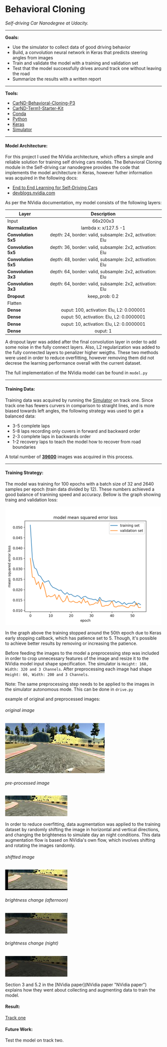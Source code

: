 # Behavioral Cloning

*Self-driving Car Nanodegree at Udacity.*

------------


**Goals:**

- Use the simulator to collect data of good driving behavior
- Build, a convolution neural network in Keras that predicts steering angles from images
- Train and validate the model with a training and validation set
- Test that the model successfully drives around track one without leaving the road
- Summarize the results with a written report

------------

**Tools:**
- [CarND-Behavioral-Cloning-P3](https://github.com/udacity/CarND-Behavioral-Cloning-P3 "CarND-Behavioral-Cloning-P3")
- [CarND-Term1-Starter-Kit](https://github.com/udacity/CarND-Term1-Starter-Kit "CarND-Term1-Starter-Kit")
- [Conda](https://conda.io/docs/using/envs.htmlhttp:// "Conda")
- [Python](https://www.python.org "Python")
- [Keras](https://keras.io "Keras")
- [Simulator](https://d17h27t6h515a5.cloudfront.net/topher/2017/February/58ae4594_mac-sim.app/mac-sim.app.zip "Simulator")

------------


#### Model Architecture:

For this project I used the NVidia architecture, which offers a simple and reliable solution for training self driving cars models. The Behavioral Cloning module in the Self-driving car nanodegree provides the code that implements the model architecture in Keras, however futher information was acquired in the following docs:

- [End to End Learning for Self-Driving Cars](https://arxiv.org/pdf/1604.07316.pdf "End to End Learning for Self-Driving Cars")
- [devblogs.nvidia.com](https://devblogs.nvidia.com/parallelforall/deep-learning-self-driving-cars/ "deep-learning-self-driving-cars")

As per the NVidia documentation, my model consists of the following layers:


| Layer        | Description  |        
| ------------- |:-------------:
| Input     | 66x200x3 | 
| **Normalization**      | lambda x: x/127.5 -1   |
| **Convolution 5x5**      | depth: 24, border: valid, subsample: 2x2, activation: Elu    |
| **Convolution 5x5**      | depth: 36, border: valid, subsample: 2x2, activation: Elu    |
| **Convolution 5x5**      | depth: 48, border: valid, subsample: 2x2, activation: Elu    |
| **Convolution 3x3**      | depth: 64, border: valid, subsample: 2x2, activation: Elu    |
| **Convolution 3x3**      | depth: 64, border: valid, subsample: 2x2, activation: Elu    |
| **Dropout**      | keep_prob: 0.2  |
| Flatten   |   |
| **Dense** | ouput: 100, activation: Elu, L2: 0.000001 |
| **Dense** | ouput: 50, activation: Elu, L2: 0.0000001 |
| **Dense** | ouput: 10, activation: Elu, L2: 0.0000001 |
| **Dense** | ouput: 1 |

A dropout layer was added after the final convolution layer in order to add some noise in the fully connect layers. Also, L2 regularization was added to the fully connected layers to penalizer higher weigths. These two methods were used in order to reduce overfitting, however removing them did not decrese the learning performance overall with the current dataset.

The full implementation of the NVidia model can be found in `model.py`

------------


#### Training Data:

Training data was acquired by running the [Simulator](https://d17h27t6h515a5.cloudfront.net/topher/2017/February/58ae4594_mac-sim.app/mac-sim.app.zip "Simulator") on track one. Since track one has fewers curvers in comparison to straight lines, and is more biased towards left angles, the following strategy was used to get a balanced data:

- 3-5 complete laps
- 5-8 laps recording only cuvers in forward and backward order
- 2-3 complete laps in backwards order
- 1-2 recovery laps to teach the model how to recover from road boundaries

A total number of [**39600**](https://drive.google.com/open?id=0BwpbZUTOeyiIdGxPN0p1SlZ0WmM "**39600**") images was acquired in this process.

------------


#### Training Strategy:

The model was training for 100 epochs with a batch size of 32 and 2640 samples per epoch (train data divided by 12). These numbers achieved a good balance of tranining speed and accuracy. Bellow is the graph showing traing and validation loss: 

![alt text](https://github.com/ismalakazel/carnd-behavioral-cloning/blob/master/examples/loss.png)

In the graph above the training stopped around the 50th epoch due to Keras early stopping callback, which has patience set to 5. Though, it's possible to achieve better results by removing or increasing the patience.

Before feeding the images to the model a preprocessing step was included in order to crop unnecessary features of the image and resize it to the NVidia model input shape specification. The simulator is `Height: 160, Width: 320 and 3 Channels`. After preprocessing each image had shape `Height: 66, Width: 200 and 3 Channels`. 

Note: The same preprocessing step needs to be applied to the images in the simulator autonomous mode. This can be done in `drive.py`

example of original and preprocessed images:

###### original image
![alt text](https://github.com/ismalakazel/carnd-behavioral-cloning/blob/master/examples/original.jpg)
###### pre-processed image
![alt text](https://github.com/ismalakazel/carnd-behavioral-cloning/blob/master/examples/preprocessed.jpg)

In order to reduce overfitting, data augmentation was applied to the training dataset by randomly shifting the image in horizontal and vertical directions, and changing the brighteness to simulate day an night conditions. This data augmentation flow is based on NVidia's own flow, which involves shifting and rotating the images randomly.

###### shiftted image
![alt text](https://github.com/ismalakazel/carnd-behavioral-cloning/blob/master/examples/translated.jpg)
###### brightness change (afternoon)
![alt text](https://github.com/ismalakazel/carnd-behavioral-cloning/blob/master/examples/afternoon.jpg)
###### brightness change (night)
![alt text](https://github.com/ismalakazel/carnd-behavioral-cloning/blob/master/examples/night.jpg)

Section 3 and 5.2 in the [NVidia paper](NVidia paper "NVidia paper") explains how they went about collecting and augmenting data to train the model.


#### Result:

[Track one](https://www.youtube.com/watch?v=yPswtGSkGLQ)

#### Future Work:

Test the model on track two.

